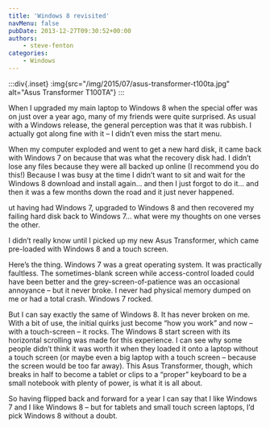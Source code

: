 ```yaml
---
title: 'Windows 8 revisited'
navMenu: false
pubDate: 2013-12-27T09:30:52+00:00
authors:
    - steve-fenton
categories:
    - Windows
---
```


:::div{.inset}
:img{src="/img/2015/07/asus-transformer-t100ta.jpg" alt="Asus Transformer T100TA"}
:::

When I upgraded my main laptop to Windows 8 when the special offer was on just over a year ago, many of my friends were quite surprised. As usual with a Windows release, the general perception was that it was rubbish. I actually got along fine with it – I didn’t even miss the start menu.

When my computer exploded and went to get a new hard disk, it came back with Windows 7 on because that was what the recovery disk had. I didn’t lose any files because they were all backed up online (I recommend you do this!) Because I was busy at the time I didn’t want to sit and wait for the Windows 8 download and install again… and then I just forgot to do it… and then it was a few months down the road and it just never happened.

ut having had Windows 7, upgraded to Windows 8 and then recovered my failing hard disk back to Windows 7… what were my thoughts on one verses the other.

I didn’t really know until I picked up my new Asus Transformer, which came pre-loaded with Windows 8 and a touch screen.

Here’s the thing. Windows 7 was a great operating system. It was practically faultless. The sometimes-blank screen while access-control loaded could have been better and the grey-screen-of-patience was an occasional annoyance – but it never broke. I never had physical memory dumped on me or had a total crash. Windows 7 rocked.

But I can say exactly the same of Windows 8. It has never broken on me. With a bit of use, the initial quirks just become “how you work” and now – with a touch-screen – it rocks. The Windows 8 start screen with its horizontal scrolling was made for this experience. I can see why some people didn’t think it was worth it when they loaded it onto a laptop without a touch screen (or maybe even a big laptop with a touch screen – because the screen would be too far away). This Asus Transformer, though, which breaks in half to become a tablet or clips to a “proper” keyboard to be a small notebook with plenty of power, is what it is all about.

So having flipped back and forward for a year I can say that I like Windows 7 and I like Windows 8 – but for tablets and small touch screen laptops, I’d pick Windows 8 without a doubt.